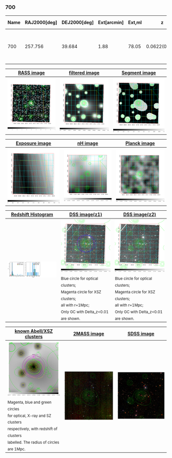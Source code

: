 <div STYLE="page-break-after: always;"></div>

### 700

|Name|RAJ2000[deg]|DEJ2000[deg] |Ext[arcmin]| Ext,ml | z | z_src| C|GC(XSZ,Delta_z<0.01)| GC(OPT,Delta_z<0.01)|GC| R_sig[arcmin] | R500[arcmin] | R500[Mpc]| CRsig[c/s] | CR500[c/s] |L500[1E44 erg/s]|F500[1E-12 erg/s/cm^2]| M500[1E14 Msun]|Tx[keV]|Cnt_sig|Beta|Rc[arcmin]|Comment|Alias|
|---|---|---|---|---|---|------|---|--------|---------|----------|---|---|---|---|---|---|---|---|---|---|---|---|---|---|
|700| 257.756| 39.684| 1.88| 78.05| 0.0622(0.006)| z1, z_xsz| B| L03, MCXC| A, N| A, C, F20, L03, MCXC, N, SPI, W| 26.181| 10.991| 0.790| 0.296(0.044)| 0.270(0.040)| 0.456(0.050)| 4.899(0.539)| 1.49(0.08)| 2.79(0.10)| 244.3| 0.571(-0.028+0.033)| 2.348(-0.380+0.417)| -| k189|

|[RASS image](../image/700/700_img.pdf)|[filtered image](../image/700/700_fil.pdf)|[Segment image](../image/700/700_seg.pdf)|
|-------------------|--------------------|-------------------|
| <img src="../image/700/700_img.png" width="300">  | <img src="../image/700/700_fil.png" width="300">   | <img src="../image/700/700_seg.png" width="300">  |

|[Exposure image](../image/700/700_mex.pdf)| [nH image](../image/700/700_nh.pdf)| [Planck image](../image/700/700_p.pdf)|
|-------------------|--------------------|-------------------|
|<img src="../image/700/700_mex.png" width="300">   | <img src="../image/700/700_nh.png" width="300">    | <img src="../image/700/700_p.png" width="300"> |

|[Redshift Histogram](../image/700/700_zg.pdf) | [DSS image(z1)](../image/700/700_dss_z1.pdf)      |  [DSS image(z2)](../image/700/700_dss_z2.pdf)    |
|-------------------|--------------------|-------------------|
|<img src="../image/700/700_zg.png" width="300"> |<img src="../image/700/700_dss_z1.png" width="300"> <sub><br>Blue circle for optical clusters; <br>Magenta circle for XSZ clusters; <br>all with r=1Mpc; <br>Only GC with Delta_z<0.01 are shown. </sub>| <img src="../image/700/700_dss_z2.png" width="300"><sub><br>Blue circle for optical clusters; <br>Magenta circle for XSZ clusters; <br>all with r=1Mpc; <br>Only GC with Delta_z<0.01 are shown. </sub> |

|[known Abell/XSZ clusters](../image/700/700_gc.pdf) | [2MASS image](../image/700/700_2mass.pdf)      |[SDSS image](../image/700/700_sdss.pdf)   |
|-------------------|-------------------|-------------------|
|<img src=../image/700/700_gc.png width="300"> <br><sub>Magenta, blue and green circles <br>for optical, X-ray and SZ clusters <br>respectively, with redshift of clusters <br>labelled. The radius of circles <br>are 1Mpc.</sub>|<img src="../image/700/700_2mass.png" width="300">  | <img src="../image/700/700_sdss.png" width="300">  |




